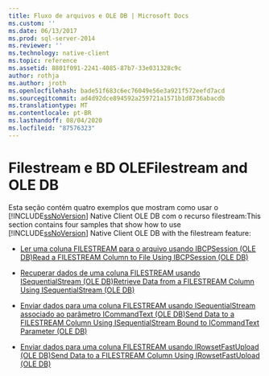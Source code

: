 ```yaml
---
title: Fluxo de arquivos e OLE DB | Microsoft Docs
ms.custom: ''
ms.date: 06/13/2017
ms.prod: sql-server-2014
ms.reviewer: ''
ms.technology: native-client
ms.topic: reference
ms.assetid: 8801f091-2241-4085-87b7-33e031328c9c
author: rothja
ms.author: jroth
ms.openlocfilehash: bade51f683c6ec76049e56e3a921f572eefd7acd
ms.sourcegitcommit: ad4d92dce894592a259721a1571b1d8736abacdb
ms.translationtype: MT
ms.contentlocale: pt-BR
ms.lasthandoff: 08/04/2020
ms.locfileid: "87576323"
---
```

# <a name="filestream-and-ole-db"></a><span data-ttu-id="2355f-102">Filestream e BD OLE</span><span class="sxs-lookup"><span data-stu-id="2355f-102">Filestream and OLE DB</span></span>
  <span data-ttu-id="2355f-103">Esta seção contém quatro exemplos que mostram como usar o [!INCLUDE[ssNoVersion](../../../includes/ssnoversion-md.md)] Native Client OLE DB com o recurso filestream:</span><span class="sxs-lookup"><span data-stu-id="2355f-103">This section contains four samples that show how to use [!INCLUDE[ssNoVersion](../../../includes/ssnoversion-md.md)] Native Client OLE DB with the filestream feature:</span></span>  
  
-   [<span data-ttu-id="2355f-104">Ler uma coluna FILESTREAM para o arquivo usando IBCPSession &#40;OLE DB&#41;</span><span class="sxs-lookup"><span data-stu-id="2355f-104">Read a FILESTREAM Column to File Using IBCPSession &#40;OLE DB&#41;</span></span>](../../native-client-ole-db-interfaces/ibcpsession-ole-db.md)  
  
-   [<span data-ttu-id="2355f-105">Recuperar dados de uma coluna FILESTREAM usando ISequentialStream &#40;OLE DB&#41;</span><span class="sxs-lookup"><span data-stu-id="2355f-105">Retrieve Data from a FILESTREAM Column Using ISequentialStream &#40;OLE DB&#41;</span></span>](retrieve-data-from-a-filestream-column-using-isequentialstream-ole-db.md)  
  
-   [<span data-ttu-id="2355f-106">Enviar dados para uma coluna FILESTREAM usando ISequentialStream associado ao parâmetro ICommandText &#40;OLE DB&#41;</span><span class="sxs-lookup"><span data-stu-id="2355f-106">Send Data to a FILESTREAM Column Using ISequentialStream Bound to ICommandText Parameter &#40;OLE DB&#41;</span></span>](send-data-to-filestream-isequentialstream-bound-to-icommandtext.md)  
  
-   [<span data-ttu-id="2355f-107">Enviar dados para uma coluna FILESTREAM usando IRowsetFastUpload &#40;OLE DB&#41;</span><span class="sxs-lookup"><span data-stu-id="2355f-107">Send Data to a FILESTREAM Column Using IRowsetFastUpload &#40;OLE DB&#41;</span></span>](send-data-to-a-filestream-column-using-irowsetfastupload-ole-db.md)  
  
  

